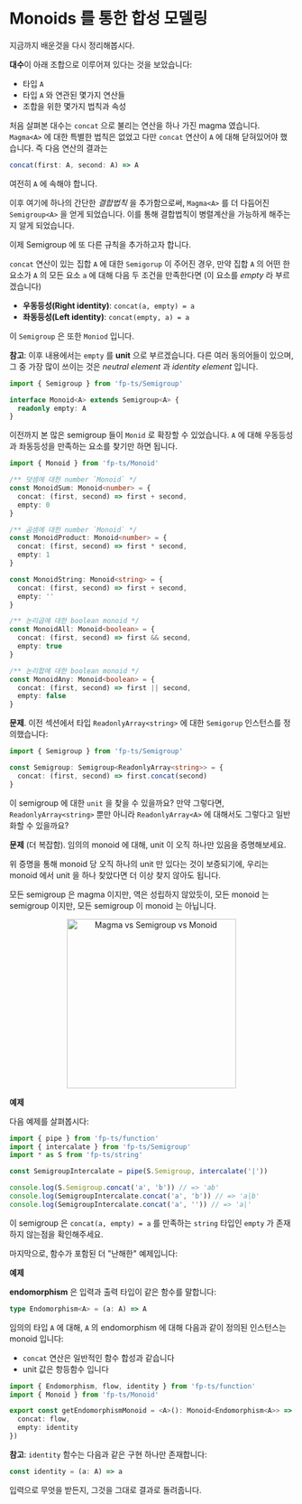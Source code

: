 # Monoids 를 통한 합성 모델링

지금까지 배운것을 다시 정리해봅시다.

**대수**이 아래 조합으로 이루어져 있다는 것을 보았습니다:

- 타입 `A`
- 타입 `A` 와 연관된 몇가지 연산들
- 조합을 위한 몇가지 법칙과 속성

처음 살펴본 대수는 `concat` 으로 불리는 연산을 하나 가진 magma 였습니다. `Magma<A>` 에 대한 특별한 법칙은 없었고 다만 `concat` 연산이 `A` 에 대해 닫혀있어야 했습니다. 즉 다음 연산의 결과는

```typescript
concat(first: A, second: A) => A
```

여전히 `A` 에 속해야 합니다.

이후 여기에 하나의 간단한 _결합법칙_ 을 추가함으로써, `Magma<A>` 를 더 다듬어진 `Semigroup<A>` 을 얻게 되었습니다. 이를 통해 결합법칙이 병렬계산을 가능하게 해주는지 알게 되었습니다.

이제 Semigroup 에 또 다른 규칙을 추가하고자 합니다.

`concat` 연산이 있는 집합 `A` 에 대한 `Semigorup` 이 주어진 경우, 만약 집합 `A` 의 어떤 한 요소가 `A` 의 모든 요소 `a` 에 대해 다음 두 조건을 만족한다면 (이 요소를 _empty_ 라 부르겠습니다) 

- **우동등성(Right identity)**: `concat(a, empty) = a`
- **좌동등성(Left identity)**: `concat(empty, a) = a`

이 `Semigroup` 은 또한 `Moniod` 입니다.

**참고**: 이후 내용에서는 `empty` 를 **unit** 으로 부르겠습니다. 다른 여러 동의어들이 있으며, 그 중 가장 많이 쓰이는 것은 _neutral element_ 과 _identity element_ 입니다.

```typescript
import { Semigroup } from 'fp-ts/Semigroup'

interface Monoid<A> extends Semigroup<A> {
  readonly empty: A
}
```

이전까지 본 많은 semigroup 들이 `Monid` 로 확장할 수 있었습니다. `A` 에 대해 우동등성과 좌동등성을 만족하는 요소를 찾기만 하면 됩니다.

```typescript
import { Monoid } from 'fp-ts/Monoid'

/** 덧셈에 대한 number `Monoid` */
const MonoidSum: Monoid<number> = {
  concat: (first, second) => first + second,
  empty: 0
}

/** 곰셈에 대한 number `Monoid` */
const MonoidProduct: Monoid<number> = {
  concat: (first, second) => first * second,
  empty: 1
}

const MonoidString: Monoid<string> = {
  concat: (first, second) => first + second,
  empty: ''
}

/** 논리곱에 대한 boolean monoid */
const MonoidAll: Monoid<boolean> = {
  concat: (first, second) => first && second,
  empty: true
}

/** 논리합에 대한 boolean monoid */
const MonoidAny: Monoid<boolean> = {
  concat: (first, second) => first || second,
  empty: false
}
```

**문제**. 이전 섹션에서 타입 `ReadonlyArray<string>` 에 대한 `Semigorup` 인스턴스를 정의했습니다:

```typescript
import { Semigroup } from 'fp-ts/Semigroup'

const Semigroup: Semigroup<ReadonlyArray<string>> = {
  concat: (first, second) => first.concat(second)
}
```

이 semigroup 에 대한 `unit` 을 찾을 수 있을까요? 만약 그렇다면, `ReadonlyArray<string>` 뿐만 아니라 `ReadonlyArray<A>` 에 대해서도 그렇다고 일반화할 수 있을까요?

**문제** (더 복잡함). 임의의 monoid 에 대해, unit 이 오직 하나만 있음을 증명해보세요.

위 증명을 통해 monoid 당 오직 하나의 unit 만 있다는 것이 보증되기에, 우리는 monoid 에서 unit 을 하나 찾았다면 더 이상 찾지 않아도 됩니다.

모든 semigroup 은 magma 이지만, 역은 성립하지 않았듯이, 모든 monoid 는 semigroup 이지만, 모든 semigroup 이 monoid 는 아닙니다.

<p align="center">
    <img src="/images/monoid.png" width="300" alt="Magma vs Semigroup vs Monoid" />
</p>

**예제**

다음 예제를 살펴봅시다:

```typescript
import { pipe } from 'fp-ts/function'
import { intercalate } from 'fp-ts/Semigroup'
import * as S from 'fp-ts/string'

const SemigroupIntercalate = pipe(S.Semigroup, intercalate('|'))

console.log(S.Semigroup.concat('a', 'b')) // => 'ab'
console.log(SemigroupIntercalate.concat('a', 'b')) // => 'a|b'
console.log(SemigroupIntercalate.concat('a', '')) // => 'a|'
```

이 semigroup 은 `concat(a, empty) = a` 를 만족하는 `string` 타입인 `empty` 가 존재하지 않는점을 확인해주세요.

마지막으로, 함수가 포함된 더 "난해한" 예제입니다:

**예제**

**endomorphism** 은 입력과 출력 타입이 같은 함수를 말합니다:

```typescript
type Endomorphism<A> = (a: A) => A
```

임의의 타입 `A` 에 대해, `A` 의 endomorphism 에 대해 다음과 같이 정의된 인스턴스는 monoid 입니다:

- `concat` 연산은 일반적인 함수 합성과 같습니다
- unit 값은 항등함수 입니다

```typescript
import { Endomorphism, flow, identity } from 'fp-ts/function'
import { Monoid } from 'fp-ts/Monoid'

export const getEndomorphismMonoid = <A>(): Monoid<Endomorphism<A>> => ({
  concat: flow,
  empty: identity
})
```

**참고**: `identity` 함수는 다음과 같은 구현 하나만 존재합니다:

```typescript
const identity = (a: A) => a
```

입력으로 무엇을 받든지, 그것을 그대로 결과로 돌려줍니다.

<!--
TODO:
We can start having a small taste of the importance of the `identity` function. While apparently useless per se, this function is vital to define a monoid for functions, in this case, endomorphisms. In fact, _doing nothing_, being _empty_ or _neutral_ is a tremendously valuable property to have when it comes to composition and we can think of the `identity` function as the number `0` of functions.
-->
